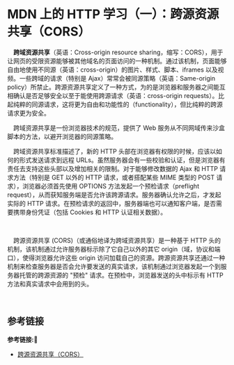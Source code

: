 # MDN 上的 HTTP 学习（一）：跨源资源共享（CORS）

&emsp;**跨域资源共享**（英语：Cross-origin resource sharing，缩写：CORS），用于让网页的受限资源能够被其他域名的页面访问的一种机制。通过该机制，页面能够自由地使用不同源（英语：cross-origin）的图片、样式、脚本、iframes 以及视频。一些跨域的请求（特别是 Ajax）常常会被同源策略（英语：Same-origin policy）所禁止。跨源资源共享定义了一种方式，为的是浏览器和服务器之间能互相确认是否足够安全以至于能使用跨源请求（英语：cross-origin requests）。比起纯粹的同源请求，这将更为自由和功能性的（functionality），但比纯粹的跨源请求更为安全。

&emsp;跨域资源共享是一份浏览器技术的规范，提供了 Web 服务从不同网域传来沙盒脚本的方法，以避开浏览器的同源策略。

&emsp;跨域资源共享标准描述了，新的 HTTP 头部在浏览器有权限的时候，应该以如何的形式发送请求到远程 URLs。虽然服务器会有一些校验和认证，但是浏览器有责任去支持这些头部以及增加相关的限制。对于能够修改数据的 Ajax 和 HTTP 请求方法（特别是 GET 以外的 HTTP 请求，或者搭配某些 MIME 类型的 POST 请求），浏览器必须首先使用 OPTIONS 方法发起一个预检请求（preflight request），从而获知服务端是否允许该跨源请求。服务器确认允许之后，才发起实际的 HTTP 请求。在预检请求的返回中，服务器端也可以通知客户端，是否需要携带身份凭证（包括 Cookies 和 HTTP 认证相关数据）。

&emsp;




&emsp;跨源资源共享 (CORS)（或通俗地译为跨域资源共享）是一种基于 HTTP 头的机制，该机制通过允许服务器标示除了它自己以外的其它 origin（域，协议和端口），使得浏览器允许这些 origin 访问加载自己的资源。跨源资源共享还通过一种机制来检查服务器是否会允许要发送的真实请求，该机制通过浏览器发起一个到服务器托管的跨源资源的 "预检" 请求。在预检中，浏览器发送的头中标示有 HTTP 方法和真实请求中会用到的头。

&emsp;






## 参考链接
**参考链接:🔗**
+ [跨源资源共享（CORS）](https://developer.mozilla.org/zh-CN/docs/Web/HTTP/CORS)
